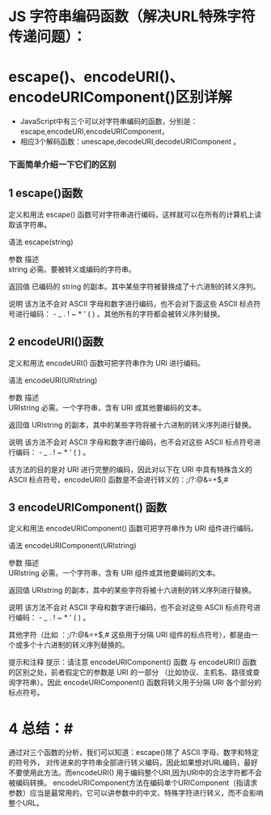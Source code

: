 # JS 字符串编码函数（解决URL特殊字符传递问题）： #
# escape()、encodeURI()、encodeURIComponent()区别详解 #

- JavaScript中有三个可以对字符串编码的函数，分别是： escape,encodeURI,encodeURIComponent，
- 相应3个解码函数：unescape,decodeURI,decodeURIComponent 。

### 下面简单介绍一下它们的区别 ###

## 1 escape()函数 ##

定义和用法 
escape() 函数可对字符串进行编码，这样就可以在所有的计算机上读取该字符串。

语法 
escape(string)

参数  描述  
string  必需。要被转义或编码的字符串。 

返回值 
已编码的 string 的副本。其中某些字符被替换成了十六进制的转义序列。

说明 
该方法不会对 ASCII 字母和数字进行编码，也不会对下面这些 ASCII 标点符号进行编码： - _ . ! ~ * ' ( ) 。其他所有的字符都会被转义序列替换。

 


## 2 encodeURI()函数 ##
定义和用法 
encodeURI() 函数可把字符串作为 URI 进行编码。

语法 
encodeURI(URIstring)

参数  描述  
URIstring  必需。一个字符串，含有 URI 或其他要编码的文本。 

返回值 
URIstring 的副本，其中的某些字符将被十六进制的转义序列进行替换。

说明 
该方法不会对 ASCII 字母和数字进行编码，也不会对这些 ASCII 标点符号进行编码： - _ . ! ~ * ' ( ) 。

该方法的目的是对 URI 进行完整的编码，因此对以下在 URI 中具有特殊含义的 ASCII 标点符号，encodeURI() 函数是不会进行转义的：;/?:@&=+$,#

 


## 3 encodeURIComponent() 函数 ##

定义和用法 
encodeURIComponent() 函数可把字符串作为 URI 组件进行编码。

语法 
encodeURIComponent(URIstring)

参数  描述  
URIstring  必需。一个字符串，含有 URI 组件或其他要编码的文本。 

返回值 
URIstring 的副本，其中的某些字符将被十六进制的转义序列进行替换。

说明 
该方法不会对 ASCII 字母和数字进行编码，也不会对这些 ASCII 标点符号进行编码： - _ . ! ~ * ' ( ) 。

其他字符（比如 ：;/?:@&=+$,# 这些用于分隔 URI 组件的标点符号），都是由一个或多个十六进制的转义序列替换的。

提示和注释 
提示：请注意 encodeURIComponent() 函数 与 encodeURI() 函数的区别之处，前者假定它的参数是 URI 的一部分
（比如协议、主机名、路径或查询字符串）。因此 encodeURIComponent() 函数将转义用于分隔 URI 各个部分的标点符号。

 

# 4 总结：#

 通过对三个函数的分析，我们可以知道：escape()除了 ASCII 字母、数字和特定的符号外，
 对传进来的字符串全部进行转义编码，因此如果想对URL编码，最好不要使用此方法。而encodeURI()
 用于编码整个URI,因为URI中的合法字符都不会被编码转换。
 encodeURIComponent方法在编码单个URIComponent（指请求参数）应当是最常用的，它可以讲参数中的中文、特殊字符进行转义，而不会影响整个URL。
